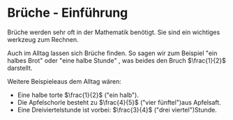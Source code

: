 # Brüche - Einführung

Brüche werden sehr oft in der Mathematik benötigt. Sie sind ein wichtiges werkzeug zum Rechnen.

Auch im Alltag lassen sich Brüche finden. So sagen wir zum Beispiel "ein halbes Brot" oder "eine halbe Stunde" , was beides den Bruch $\frac{1}{2}$ darstellt.

Weitere Beispieleaus dem Alltag wären: 

- Eine halbe torte $\frac{1}{2}$ ("ein halb").
- Die Apfelschorle besteht zu $\frac{4}{5}$ ("vier fünftel")aus Apfelsaft.
- Eine Dreiviertelstunde ist vorbei: $\frac{3}{4}$ ("drei viertel")Stunde.